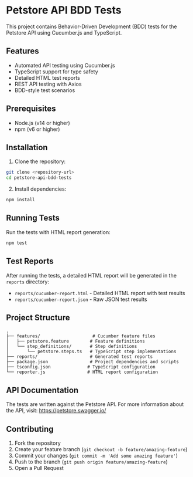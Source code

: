 # Petstore API BDD Tests

This project contains Behavior-Driven Development (BDD) tests for the Petstore API using Cucumber.js and TypeScript.

## Features

- Automated API testing using Cucumber.js
- TypeScript support for type safety
- Detailed HTML test reports
- REST API testing with Axios
- BDD-style test scenarios

## Prerequisites

- Node.js (v14 or higher)
- npm (v6 or higher)

## Installation

1. Clone the repository:
```bash
git clone <repository-url>
cd petstore-api-bdd-tests
```

2. Install dependencies:
```bash
npm install
```

## Running Tests

Run the tests with HTML report generation:
```bash
npm test
```

## Test Reports

After running the tests, a detailed HTML report will be generated in the `reports` directory:
- `reports/cucumber-report.html` - Detailed HTML report with test results
- `reports/cucumber-report.json` - Raw JSON test results

## Project Structure

```
.
├── features/                    # Cucumber feature files
│   ├── petstore.feature        # Feature definitions
│   └── step_definitions/       # Step definitions
│       └── petstore.steps.ts   # TypeScript step implementations
├── reports/                    # Generated test reports
├── package.json                # Project dependencies and scripts
├── tsconfig.json              # TypeScript configuration
└── reporter.js                # HTML report configuration
```

## API Documentation

The tests are written against the Petstore API. For more information about the API, visit:
https://petstore.swagger.io/

## Contributing

1. Fork the repository
2. Create your feature branch (`git checkout -b feature/amazing-feature`)
3. Commit your changes (`git commit -m 'Add some amazing feature'`)
4. Push to the branch (`git push origin feature/amazing-feature`)
5. Open a Pull Request 
